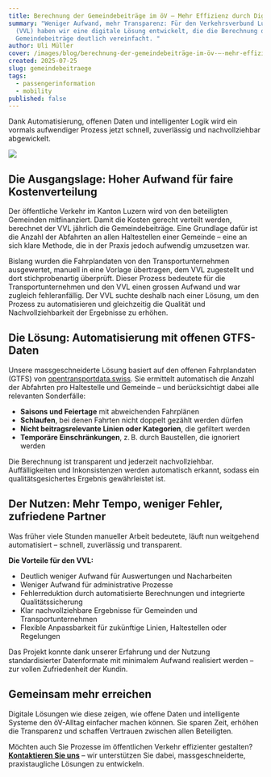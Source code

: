 ```yaml
---
title: Berechnung der Gemeindebeiträge im öV – Mehr Effizienz durch Digitalisierung
summary: "Weniger Aufwand, mehr Transparenz: Für den Verkehrsverbund Luzern
  (VVL) haben wir eine digitale Lösung entwickelt, die die Berechnung der
  Gemeindebeiträge deutlich vereinfacht. "
author: Uli Müller
cover: /images/blog/berechnung-der-gemeindebeiträge-im-öv-–-mehr-effizienz-durch-digitalisierung/bahnhofplatz_luzern_1.jpg
created: 2025-07-25
slug: gemeindebeitraege
tags:
  - passengerinformation
  - mobility
published: false
---
```

Dank Automatisierung, offenen Daten und intelligenter Logik wird ein vormals aufwendiger Prozess jetzt schnell, zuverlässig und nachvollziehbar abgewickelt.

![](/images/blog/berechnung-der-gemeindebeiträge-im-öv-–-mehr-effizienz-durch-digitalisierung/bahnhofplatz_luzern_1.jpg)

## Die Ausgangslage: Hoher Aufwand für faire Kostenverteilung

Der öffentliche Verkehr im Kanton Luzern wird von den beteiligten Gemeinden mitfinanziert. Damit die Kosten gerecht verteilt werden, berechnet der VVL jährlich die Gemeindebeiträge. Eine Grundlage dafür ist die Anzahl der Abfahrten an allen Haltestellen einer Gemeinde – eine an sich klare Methode, die in der Praxis jedoch aufwendig umzusetzen war.  

Bislang wurden die Fahrplandaten von den Transportunternehmen ausgewertet, manuell in eine Vorlage übertragen, dem VVL zugestellt und dort stichprobenartig überprüft. Dieser Prozess bedeutete für die Transportunternehmen und den VVL einen grossen Aufwand und war zugleich fehleranfällig. Der VVL suchte deshalb nach einer Lösung, um den Prozess zu automatisieren und gleichzeitig die Qualität und Nachvollziehbarkeit der Ergebnisse zu erhöhen.

## Die Lösung: Automatisierung mit offenen GTFS-Daten

Unsere massgeschneiderte Lösung basiert auf den offenen Fahrplandaten (GTFS) von [opentransportdata.swiss](https://opentransportdata.swiss). Sie ermittelt automatisch die Anzahl der Abfahrten pro Haltestelle und Gemeinde – und berücksichtigt dabei alle relevanten Sonderfälle:

* **Saisons und Feiertage** mit abweichenden Fahrplänen  
* **Schlaufen**, bei denen Fahrten nicht doppelt gezählt werden dürfen  
* **Nicht beitragsrelevante Linien oder Kategorien**, die gefiltert werden  
* **Temporäre Einschränkungen**, z. B. durch Baustellen, die ignoriert werden

Die Berechnung ist transparent und jederzeit nachvollziehbar. Auffälligkeiten und Inkonsistenzen werden automatisch erkannt, sodass ein qualitätsgesichertes Ergebnis gewährleistet ist.

## Der Nutzen: Mehr Tempo, weniger Fehler, zufriedene Partner

Was früher viele Stunden manueller Arbeit bedeutete, läuft nun weitgehend automatisiert – schnell, zuverlässig und transparent.

**Die Vorteile für den VVL:**

* Deutlich weniger Aufwand für Auswertungen und Nacharbeiten  
* Weniger Aufwand für administrative Prozesse
* Fehlerreduktion durch automatisierte Berechnungen und integrierte Qualitätssicherung 
* Klar nachvollziehbare Ergebnisse für Gemeinden und Transportunternehmen  
* Flexible Anpassbarkeit für zukünftige Linien, Haltestellen oder Regelungen

Das Projekt konnte dank unserer Erfahrung und der Nutzung standardisierter Datenformate mit minimalem Aufwand realisiert werden – zur vollen Zufriedenheit der Kundin.

## Gemeinsam mehr erreichen

Digitale Lösungen wie diese zeigen, wie offene Daten und intelligente Systeme den öV-Alltag einfacher machen können. Sie sparen Zeit, erhöhen die Transparenz und schaffen Vertrauen zwischen allen Beteiligten.  

Möchten auch Sie Prozesse im öffentlichen Verkehr effizienter gestalten? **[Kontaktieren Sie uns](mailto:info@geops.ch)** – wir unterstützen Sie dabei, massgeschneiderte, praxistaugliche Lösungen zu entwickeln.